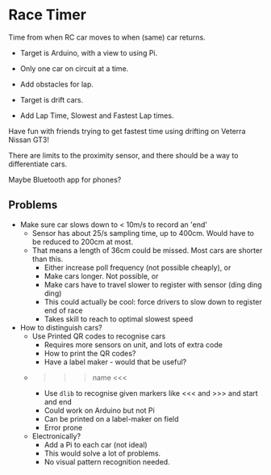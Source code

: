 # Race Timer

Time from when RC car moves to when (same) car returns. 

* Target is Arduino, with a view to using Pi.
* Only one car on circuit at a time.

* Add obstacles for lap.

* Target is drift cars.

* Add Lap Time, Slowest and Fastest Lap times.

Have fun with friends trying to get fastest time using drifting on Veterra Nissan GT3!

There are limits to the proximity sensor, and there should be a way to differentiate cars.

Maybe Bluetooth app for phones?

## Problems

* Make sure car slows down to < 10m/s to record an 'end'
  * Sensor has about 25/s sampling time, up to 400cm. Would have to be reduced to 200cm at most.
  * That means a length of 36cm could be missed. Most cars are shorter than this.
    * Either increase poll frequency (not possible cheaply), or
    * Make cars longer. Not possible, or
    * Make cars have to travel slower to register with sensor (ding ding ding)
    * This could actually be cool: force drivers to slow down to register end of race
    * Takes skill to reach to optimal slowest speed
* How to distinguish cars?
  * Use Printed QR codes to recognise cars
    * Requires more sensors on unit, and lots of extra code
    * How to print the QR codes?
    * Have a label maker - would that be useful?
  * >>> name <<<
    * Use `dlib` to recognise given markers like <<< and >>> and start and end
    * Could work on Arduino but not Pi
    * Can be printed on a label-maker on field
    * Error prone
  * Electronically?
    * Add a Pi to each car (not ideal)
    * This would solve a lot of problems.
    * No visual pattern recognition needed.



